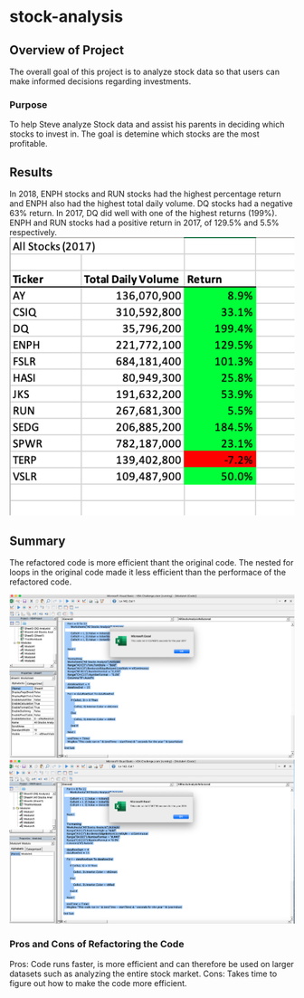 # stock-analysis


## Overview of Project

The overall goal of this project is to analyze stock data so that users can make informed decisions regarding investments. 

### Purpose

To help Steve analyze Stock data and assist his parents in deciding which stocks to invest in. The goal is detemine which stocks are the most profitable. 

## Results
In 2018, ENPH stocks and RUN stocks had the highest percentage return and ENPH also had the highest total daily volume. DQ stocks had a negative 63% return.
In 2017, DQ did well with one of the highest returns (199%). ENPH and RUN stocks had a positive return in 2017, of 129.5% and 5.5% respectively. 
![2017 result](https://github.com/roomasa/stock-analysis/blob/main/2017.png)

 

## Summary
The refactored code is more efficient thant the original code. The nested for loops in the original code made it less efficient than the performace of the refactored code. 

![2017](https://github.com/roomasa/stock-analysis/blob/main/Resources/VBA_Challenge_2017.png) 
![2018](https://github.com/roomasa/stock-analysis/blob/main/Resources/VBA_Challenge_2018.png%20.png)

### Pros and Cons of Refactoring the Code
Pros: Code runs faster, is more efficient and can therefore be used on larger datasets such as analyzing the entire stock market. 
Cons: Takes time to figure out how to make the code more efficient. 

